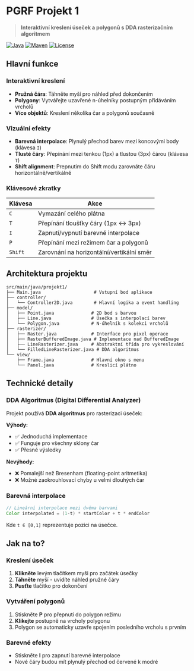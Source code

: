 # PGRF Projekt 1

> **Interaktivní kreslení úseček a polygonů s DDA rasterizačním algoritmem**

[![Java](https://img.shields.io/badge/Java-17+-orange.svg)](https://www.oracle.com/java/)
[![Maven](https://img.shields.io/badge/Maven-3.6+-blue.svg)](https://maven.apache.org/)
[![License](https://img.shields.io/badge/License-Educational-green.svg)](LICENSE)

## Hlavní funkce

### **Interaktivní kreslení**
- **Pružná čára**: Táhněte myší pro náhled před dokončením
- **Polygony**: Vytvářejte uzavřené n-úhelníky postupným přidáváním vrcholů
- **Více objektů**: Kreslení několika čar a polygonů současně

### **Vizuální efekty**
- **Barevná interpolace**: Plynulý přechod barev mezi koncovými body (klávesa `I`)
- **Tlusté čáry**: Přepínání mezi tenkou (1px) a tlustou (3px) čárou (klávesa `T`)
- **Shift alignment**: Prepnutim do Shift modu zarovnáte čáru horizontálně/vertikálně

### **Klávesové zkratky**
| Klávesa | Akce |
|---------|------|
| `C` | Vymazání celého plátna |
| `T` | Přepínání tloušťky čáry (1px ↔ 3px) |
| `I` | Zapnutí/vypnutí barevné interpolace |
| `P` | Přepínání mezi režimem čar a polygonů |
| `Shift` | Zarovnání na horizontální/vertikální směr |

## Architektura projektu

```
src/main/java/projekt1/
├── Main.java                    # Vstupní bod aplikace
├── controller/
│   └── Controller2D.java        # Hlavní logika a event handling
├── model/
│   ├── Point.java              # 2D bod s barvou
│   ├── Line.java               # Úsečka s interpolací barev
│   └── Polygon.java            # N-úhelník s kolekci vrcholů
├── rasterizer/
│   ├── Raster.java             # Interface pro pixel operace
│   ├── RasterBufferedImage.java # Implementace nad BufferedImage
│   ├── LineRasterizer.java     # Abstraktní třída pro vykreslování
│   └── FilledLineRasterizer.java # DDA algoritmus
└── view/
    ├── Frame.java              # Hlavní okno s menu
    └── Panel.java              # Kreslicí plátno
```

## Technické detaily

### DDA Algoritmus (Digital Differential Analyzer)
Projekt používá **DDA algoritmus** pro rasterizaci úseček:

**Výhody:**
- ✅ Jednoduchá implementace
- ✅ Funguje pro všechny sklony čar
- ✅ Přesné výsledky

**Nevýhody:**
- ❌ Pomalejší než Bresenham (floating-point aritmetika)
- ❌ Možné zaokrouhlovací chyby u velmi dlouhých čar

### Barevná interpolace
```java
// Lineární interpolace mezi dvěma barvami
Color interpolated = (1-t) * startColor + t * endColor
```
Kde `t ∈ [0,1]` reprezentuje pozici na úsečce.

## Jak na to?

### Kreslení úseček
1. **Klikněte** levým tlačítkem myši pro začátek úsečky
2. **Táhněte** myší - uvidíte náhled pružné čáry
3. **Pusťte** tlačítko pro dokončení

### Vytváření polygonů  
1. Stiskněte **P** pro přepnutí do polygon režimu
2. **Klikejte** postupně na vrcholy polygonu
3. Polygon se automaticky uzavře spojením posledního vrcholu s prvním

### Barevné efekty
- Stiskněte **I** pro zapnutí barevné interpolace
- Nové čáry budou mít plynulý přechod od červené k modré

